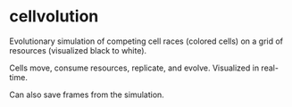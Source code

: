 # cellvolution

Evolutionary simulation of competing cell races (colored cells) on a grid of resources (visualized black to white). 

Cells move, consume resources, replicate, and evolve. Visualized in real-time.

Can also save frames from the simulation.

